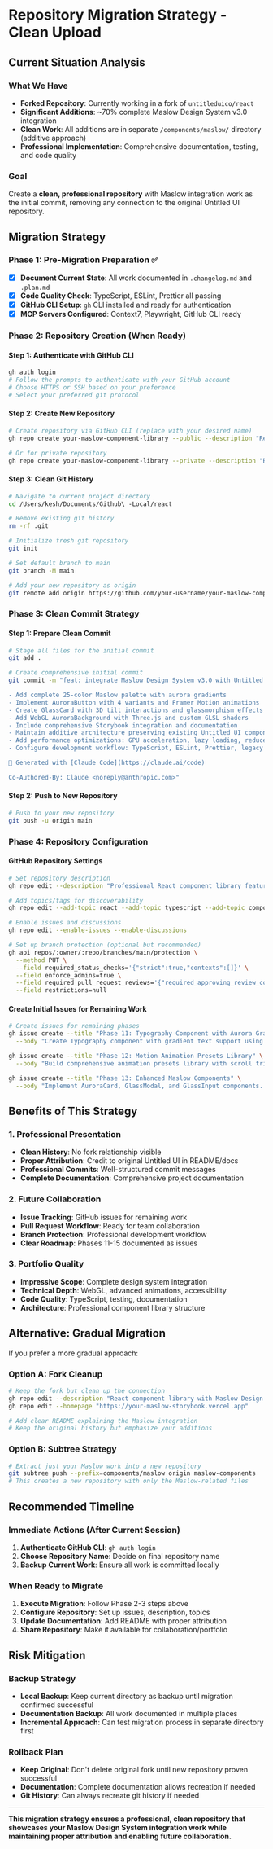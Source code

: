 # Repository Migration Strategy - Clean Upload

## Current Situation Analysis

### What We Have
- **Forked Repository**: Currently working in a fork of `untitleduico/react`
- **Significant Additions**: ~70% complete Maslow Design System v3.0 integration
- **Clean Work**: All additions are in separate `/components/maslow/` directory (additive approach)
- **Professional Implementation**: Comprehensive documentation, testing, and code quality

### Goal
Create a **clean, professional repository** with Maslow integration work as the initial commit, removing any connection to the original Untitled UI repository.

## Migration Strategy

### Phase 1: Pre-Migration Preparation ✅
- [x] **Document Current State**: All work documented in `.changelog.md` and `.plan.md`
- [x] **Code Quality Check**: TypeScript, ESLint, Prettier all passing
- [x] **GitHub CLI Setup**: `gh` CLI installed and ready for authentication
- [x] **MCP Servers Configured**: Context7, Playwright, GitHub CLI ready

### Phase 2: Repository Creation (When Ready)

#### Step 1: Authenticate with GitHub CLI
```bash
gh auth login
# Follow the prompts to authenticate with your GitHub account
# Choose HTTPS or SSH based on your preference
# Select your preferred git protocol
```

#### Step 2: Create New Repository
```bash
# Create repository via GitHub CLI (replace with your desired name)
gh repo create your-maslow-component-library --public --description "React component library with Maslow Design System v3.0 integration - aurora gradients, glassmorphism, and WebGL backgrounds"

# Or for private repository
gh repo create your-maslow-component-library --private --description "React component library with Maslow Design System v3.0 integration"
```

#### Step 3: Clean Git History
```bash
# Navigate to current project directory
cd /Users/kesh/Documents/Github\ -Local/react

# Remove existing git history
rm -rf .git

# Initialize fresh git repository
git init

# Set default branch to main
git branch -M main

# Add your new repository as origin
git remote add origin https://github.com/your-username/your-maslow-component-library.git
```

### Phase 3: Clean Commit Strategy

#### Step 1: Prepare Clean Commit
```bash
# Stage all files for the initial commit
git add .

# Create comprehensive initial commit
git commit -m "feat: integrate Maslow Design System v3.0 with Untitled UI React components

- Add complete 25-color Maslow palette with aurora gradients
- Implement AuroraButton with 4 variants and Framer Motion animations  
- Create GlassCard with 3D tilt interactions and glassmorphism effects
- Add WebGL AuroraBackground with Three.js and custom GLSL shaders
- Include comprehensive Storybook integration and documentation
- Maintain additive architecture preserving existing Untitled UI components
- Add performance optimizations: GPU acceleration, lazy loading, reduced motion
- Configure development workflow: TypeScript, ESLint, Prettier, legacy peer deps

🤖 Generated with [Claude Code](https://claude.ai/code)

Co-Authored-By: Claude <noreply@anthropic.com>"
```

#### Step 2: Push to New Repository
```bash
# Push to your new repository
git push -u origin main
```

### Phase 4: Repository Configuration

#### GitHub Repository Settings
```bash
# Set repository description
gh repo edit --description "Professional React component library featuring Maslow Design System v3.0 - Aurora gradients, glassmorphism effects, and WebGL backgrounds for human-centered AI interfaces"

# Add topics/tags for discoverability
gh repo edit --add-topic react --add-topic typescript --add-topic component-library --add-topic design-system --add-topic maslow --add-topic aurora --add-topic glassmorphism --add-topic webgl --add-topic framer-motion

# Enable issues and discussions
gh repo edit --enable-issues --enable-discussions

# Set up branch protection (optional but recommended)
gh api repos/:owner/:repo/branches/main/protection \
  --method PUT \
  --field required_status_checks='{"strict":true,"contexts":[]}' \
  --field enforce_admins=true \
  --field required_pull_request_reviews='{"required_approving_review_count":1}' \
  --field restrictions=null
```

#### Create Initial Issues for Remaining Work
```bash
# Create issues for remaining phases
gh issue create --title "Phase 11: Typography Component with Aurora Gradient Text" \
  --body "Create Typography component with gradient text support using bg-clip-text for aurora text effects. See .plan.md for detailed requirements."

gh issue create --title "Phase 12: Motion Animation Presets Library" \
  --body "Build comprehensive animation presets library with scroll triggers. See .plan.md for detailed requirements."

gh issue create --title "Phase 13: Enhanced Maslow Components" \
  --body "Implement AuroraCard, GlassModal, and GlassInput components. See .plan.md for detailed requirements."
```

## Benefits of This Strategy

### 1. Professional Presentation
- **Clean History**: No fork relationship visible
- **Proper Attribution**: Credit to original Untitled UI in README/docs
- **Professional Commits**: Well-structured commit messages
- **Complete Documentation**: Comprehensive project documentation

### 2. Future Collaboration
- **Issue Tracking**: GitHub issues for remaining work
- **Pull Request Workflow**: Ready for team collaboration
- **Branch Protection**: Professional development workflow
- **Clear Roadmap**: Phases 11-15 documented as issues

### 3. Portfolio Quality
- **Impressive Scope**: Complete design system integration
- **Technical Depth**: WebGL, advanced animations, accessibility
- **Code Quality**: TypeScript, testing, documentation
- **Architecture**: Professional component library structure

## Alternative: Gradual Migration

If you prefer a more gradual approach:

### Option A: Fork Cleanup
```bash
# Keep the fork but clean up the connection
gh repo edit --description "React component library with Maslow Design System integration"
gh repo edit --homepage "https://your-maslow-storybook.vercel.app"

# Add clear README explaining the Maslow integration
# Keep the original history but emphasize your additions
```

### Option B: Subtree Strategy
```bash
# Extract just your Maslow work into a new repository
git subtree push --prefix=components/maslow origin maslow-components
# This creates a new repository with only the Maslow-related files
```

## Recommended Timeline

### Immediate Actions (After Current Session)
1. **Authenticate GitHub CLI**: `gh auth login`
2. **Choose Repository Name**: Decide on final repository name
3. **Backup Current Work**: Ensure all work is committed locally

### When Ready to Migrate
1. **Execute Migration**: Follow Phase 2-3 steps above
2. **Configure Repository**: Set up issues, description, topics
3. **Update Documentation**: Add README with proper attribution
4. **Share Repository**: Make it available for collaboration/portfolio

## Risk Mitigation

### Backup Strategy
- **Local Backup**: Keep current directory as backup until migration confirmed successful
- **Documentation Backup**: All work documented in multiple places
- **Incremental Approach**: Can test migration process in separate directory first

### Rollback Plan
- **Keep Original**: Don't delete original fork until new repository proven successful
- **Documentation**: Complete documentation allows recreation if needed
- **Git History**: Can always recreate git history if needed

---

**This migration strategy ensures a professional, clean repository that showcases your Maslow Design System integration work while maintaining proper attribution and enabling future collaboration.**